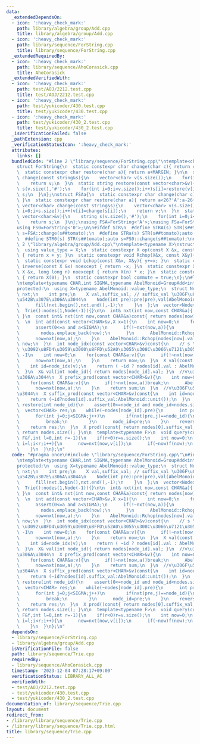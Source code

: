 ```yaml
---
data:
  _extendedDependsOn:
  - icon: ':heavy_check_mark:'
    path: library/algebra/group/Add.cpp
    title: library/algebra/group/Add.cpp
  - icon: ':heavy_check_mark:'
    path: library/sequence/ForString.cpp
    title: library/sequence/ForString.cpp
  _extendedRequiredBy:
  - icon: ':heavy_check_mark:'
    path: library/sequence/AhoCorasick.cpp
    title: AhoCorasick
  _extendedVerifiedWith:
  - icon: ':heavy_check_mark:'
    path: test/AOJ/2212.test.cpp
    title: test/AOJ/2212.test.cpp
  - icon: ':heavy_check_mark:'
    path: test/yukicoder/430.test.cpp
    title: test/yukicoder/430.test.cpp
  - icon: ':heavy_check_mark:'
    path: test/yukicoder/430_2.test.cpp
    title: test/yukicoder/430_2.test.cpp
  _isVerificationFailed: false
  _pathExtension: cpp
  _verificationStatusIcon: ':heavy_check_mark:'
  attributes:
    links: []
  bundledCode: "#line 2 \"library/sequence/ForString.cpp\"\ntemplate<char MARGIN>\n\
    struct ForString{\n  static constexpr char change(char c){ return c-MARGIN; }\n\
    \  static constexpr char restore(char a){ return a+MARGIN; }\n\n  static vector<char>\
    \ change(const string&s){\n    vector<char> v(s.size());\n    for(int i=0;i<s.size();i++)v[i]=change(s[i]);\n\
    \    return v;\n  }\n  static string restore(const vector<char>&v){\n    string\
    \ s(v.size(),'#');\n    for(int i=0;i<v.size();i++)s[i]=restore(v[i]);\n    return\
    \ s;\n  }\n};\nstruct FSAa{\n  static constexpr char change(char c){ return c<='Z'?c-'A':26+c-'a';\
    \ }\n  static constexpr char restore(char a){ return a<26?'A':a-26+'a'; }\n  static\
    \ vector<char> change(const string&s){\n    vector<char> v(s.size());\n    for(int\
    \ i=0;i<s.size();i++)v[i]=change(s[i]);\n    return v;\n  }\n  static string restore(const\
    \ vector<char>&v){\n    string s(v.size(),'#');\n    for(int i=0;i<v.size();i++)s[i]=restore(v[i]);\n\
    \    return s;\n  }\n};\nusing FSA=ForString<'A'>;\nusing FSa=ForString<'a'>;\n\
    using FS0=ForString<'0'>;\n\n#ifdef STR\n  #define STRA(s) STR(s##tomato);auto\
    \ s=FSA::change(s##tomato);\n  #define STRa(s) STR(s##tomato);auto s=FSa::change(s##tomato);\n\
    \  #define STR0(s) STR(s##tomato);auto s=FS0::change(s##tomato);\n#endif\n#line\
    \ 2 \"library/algebra/group/Add.cpp\"\ntemplate<typename X>\nstruct GroupAdd {\n\
    \  using value_type = X;\n  static constexpr X op(const X &x, const X &y) noexcept\
    \ { return x + y; }\n  static constexpr void Rchop(X&x, const X&y){ x+=y; }\n\
    \  static constexpr void Lchop(const X&x, X&y){ y+=x; }\n  static constexpr X\
    \ inverse(const X &x) noexcept { return -x; }\n  static constexpr X power(const\
    \ X &x, long long n) noexcept { return X(n) * x; }\n  static constexpr X unit()\
    \ { return X(0); }\n  static constexpr bool commute = true;\n};\n#line 4 \"library/sequence/Trie.cpp\"\
    \ntemplate<typename CHAR,int SIGMA,typename AbelMonoid=GroupAdd<int>>\nclass Trie{\n\
    protected:\n  using X=typename AbelMonoid::value_type;\n  struct Node{\n    array<int,SIGMA>\
    \ nxt;\n    int pre;\n    X val,suffix_val; // suffix_val \u306F\u81EA\u8EAB\u3092\
    \u542B\u307E\u306A\u3044\n    Node(int pre):pre(pre),val(AbelMonoid::unit()),suffix_val(AbelMonoid::unit()){\n\
    \      fill(nxt.begin(),nxt.end(),-1);\n    }\n  };\n  vector<Node> nodes;\npublic:\n\
    \  Trie():nodes(1,Node(-1)){}\n\n  int& nxt(int now,const CHAR&a){ return nodes[now].nxt[a];\
    \ }\n  const int& nxt(int now,const CHAR&a)const{ return nodes[now].nxt[a]; }\n\
    \  \n  int add(const vector<CHAR>&v,X x=1){\n    int now=0;\n    for(const CHAR&a:v){\n\
    \      assert(0<=a and a<SIGMA);\n      if(!~nxt(now,a)){\n        nxt(now,a)=nodes.size();\n\
    \        nodes.emplace_back(now);\n      }\n      AbelMonoid::Rchop(nodes[now].suffix_val,x);\n\
    \      now=nxt(now,a);\n    }\n    AbelMonoid::Rchop(nodes[now].val,x);\n    return\
    \ now;\n  }\n  int node_idx(const vector<CHAR>&v)const{\n    // s \u306E Node\
    \ \u3092\u8FD4\u3059\u3000\u8FFD\u52A0\u3055\u308C\u3066\u7121\u3051\u308C\u3070\
    \ -1\n    int now=0;\n    for(const CHAR&a:v){\n      if(!~nxt(now,a))return -1;\n\
    \      now=nxt(now,a);\n    }\n    return now;\n  }\n  X val(const vector<CHAR>&v){\n\
    \    int id=node_idx(v);\n    return ( ~id ? nodes[id].val : AbelMonoid::unit());\n\
    \  }\n  X& val(int node_id){ return nodes[node_id].val; }\n  //v\u306F\u542B\u307E\
    \u306A\u3044\n  X prefix_prod(const vector<CHAR>&v){\n    int now=0;\n    X sum=AbelMonoid::unit();\n\
    \    for(const CHAR&a:v){\n      if(!~nxt(now,a))break;\n      AbelMonoid::Rchop(sum,nodes[now].val);\n\
    \      now=nxt(now,a);\n    }\n    return sum;\n  }\n  //v\u306F\u542B\u307E\u306A\
    \u3044\n  X suffix_prod(const vector<CHAR>&v)const{\n    int id=node_idx(v);\n\
    \    return (~id?nodes[id].suffix_val:AbelMonoid::unit());\n  }\n  vector<CHAR>\
    \ restore(int node_id){\n    assert(0<=node_id and node_id<nodes.size());\n  \
    \  vector<CHAR> res;\n    while(~nodes[node_id].pre){\n      int pre=nodes[node_id].pre;\n\
    \      for(int j=0;j<SIGMA;j++)\n        if(nxt(pre,j)==node_id){\n          res.push_back(j);\n\
    \          break;\n        }\n      node_id=pre;\n    }\n    reverse(res.begin(),res.end());\n\
    \    return res;\n  }\n  X prod()const{ return nodes[0].suffix_val; }\n  int size()const{\
    \ return nodes.size(); }\n\n  template<typename F>\n  void query(const vector<CHAR>&v,const\
    \ F&f,int l=0,int r=-1){\n    if(r<0)r=v.size();\n    int now=0;\n    for(int\
    \ i=l;i<r;i++){\n      now=nxt(now,v[i]);\n      if(~now)f(now);\n      else break;\n\
    \    }\n  }\n};\n"
  code: "#pragma once\n#include \"library/sequence/ForString.cpp\"\n#include \"library/algebra/group/Add.cpp\"\
    \ntemplate<typename CHAR,int SIGMA,typename AbelMonoid=GroupAdd<int>>\nclass Trie{\n\
    protected:\n  using X=typename AbelMonoid::value_type;\n  struct Node{\n    array<int,SIGMA>\
    \ nxt;\n    int pre;\n    X val,suffix_val; // suffix_val \u306F\u81EA\u8EAB\u3092\
    \u542B\u307E\u306A\u3044\n    Node(int pre):pre(pre),val(AbelMonoid::unit()),suffix_val(AbelMonoid::unit()){\n\
    \      fill(nxt.begin(),nxt.end(),-1);\n    }\n  };\n  vector<Node> nodes;\npublic:\n\
    \  Trie():nodes(1,Node(-1)){}\n\n  int& nxt(int now,const CHAR&a){ return nodes[now].nxt[a];\
    \ }\n  const int& nxt(int now,const CHAR&a)const{ return nodes[now].nxt[a]; }\n\
    \  \n  int add(const vector<CHAR>&v,X x=1){\n    int now=0;\n    for(const CHAR&a:v){\n\
    \      assert(0<=a and a<SIGMA);\n      if(!~nxt(now,a)){\n        nxt(now,a)=nodes.size();\n\
    \        nodes.emplace_back(now);\n      }\n      AbelMonoid::Rchop(nodes[now].suffix_val,x);\n\
    \      now=nxt(now,a);\n    }\n    AbelMonoid::Rchop(nodes[now].val,x);\n    return\
    \ now;\n  }\n  int node_idx(const vector<CHAR>&v)const{\n    // s \u306E Node\
    \ \u3092\u8FD4\u3059\u3000\u8FFD\u52A0\u3055\u308C\u3066\u7121\u3051\u308C\u3070\
    \ -1\n    int now=0;\n    for(const CHAR&a:v){\n      if(!~nxt(now,a))return -1;\n\
    \      now=nxt(now,a);\n    }\n    return now;\n  }\n  X val(const vector<CHAR>&v){\n\
    \    int id=node_idx(v);\n    return ( ~id ? nodes[id].val : AbelMonoid::unit());\n\
    \  }\n  X& val(int node_id){ return nodes[node_id].val; }\n  //v\u306F\u542B\u307E\
    \u306A\u3044\n  X prefix_prod(const vector<CHAR>&v){\n    int now=0;\n    X sum=AbelMonoid::unit();\n\
    \    for(const CHAR&a:v){\n      if(!~nxt(now,a))break;\n      AbelMonoid::Rchop(sum,nodes[now].val);\n\
    \      now=nxt(now,a);\n    }\n    return sum;\n  }\n  //v\u306F\u542B\u307E\u306A\
    \u3044\n  X suffix_prod(const vector<CHAR>&v)const{\n    int id=node_idx(v);\n\
    \    return (~id?nodes[id].suffix_val:AbelMonoid::unit());\n  }\n  vector<CHAR>\
    \ restore(int node_id){\n    assert(0<=node_id and node_id<nodes.size());\n  \
    \  vector<CHAR> res;\n    while(~nodes[node_id].pre){\n      int pre=nodes[node_id].pre;\n\
    \      for(int j=0;j<SIGMA;j++)\n        if(nxt(pre,j)==node_id){\n          res.push_back(j);\n\
    \          break;\n        }\n      node_id=pre;\n    }\n    reverse(res.begin(),res.end());\n\
    \    return res;\n  }\n  X prod()const{ return nodes[0].suffix_val; }\n  int size()const{\
    \ return nodes.size(); }\n\n  template<typename F>\n  void query(const vector<CHAR>&v,const\
    \ F&f,int l=0,int r=-1){\n    if(r<0)r=v.size();\n    int now=0;\n    for(int\
    \ i=l;i<r;i++){\n      now=nxt(now,v[i]);\n      if(~now)f(now);\n      else break;\n\
    \    }\n  }\n};\n"
  dependsOn:
  - library/sequence/ForString.cpp
  - library/algebra/group/Add.cpp
  isVerificationFile: false
  path: library/sequence/Trie.cpp
  requiredBy:
  - library/sequence/AhoCorasick.cpp
  timestamp: '2023-12-04 07:28:17+09:00'
  verificationStatus: LIBRARY_ALL_AC
  verifiedWith:
  - test/AOJ/2212.test.cpp
  - test/yukicoder/430.test.cpp
  - test/yukicoder/430_2.test.cpp
documentation_of: library/sequence/Trie.cpp
layout: document
redirect_from:
- /library/library/sequence/Trie.cpp
- /library/library/sequence/Trie.cpp.html
title: library/sequence/Trie.cpp
---
```

